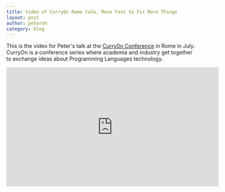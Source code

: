 ```yaml
---
title: Video of CurryOn Rome talk. Move Fast to Fix More Things
layout: post
author: peteroh
category: blog
---
```

This is the video for Peter's talk
at the  [Curry0n Conference](http://www.curry-on.org/2016/) in Rome in July. CurryOn is a conference series where academia and industry get together to exchange ideas about Programming Languages technology. 

<iframe width="560" height="315" src="https://www.youtube.com/embed/xc72SYVU2QY?start=150" frameborder="0" allowfullscreen></iframe>




